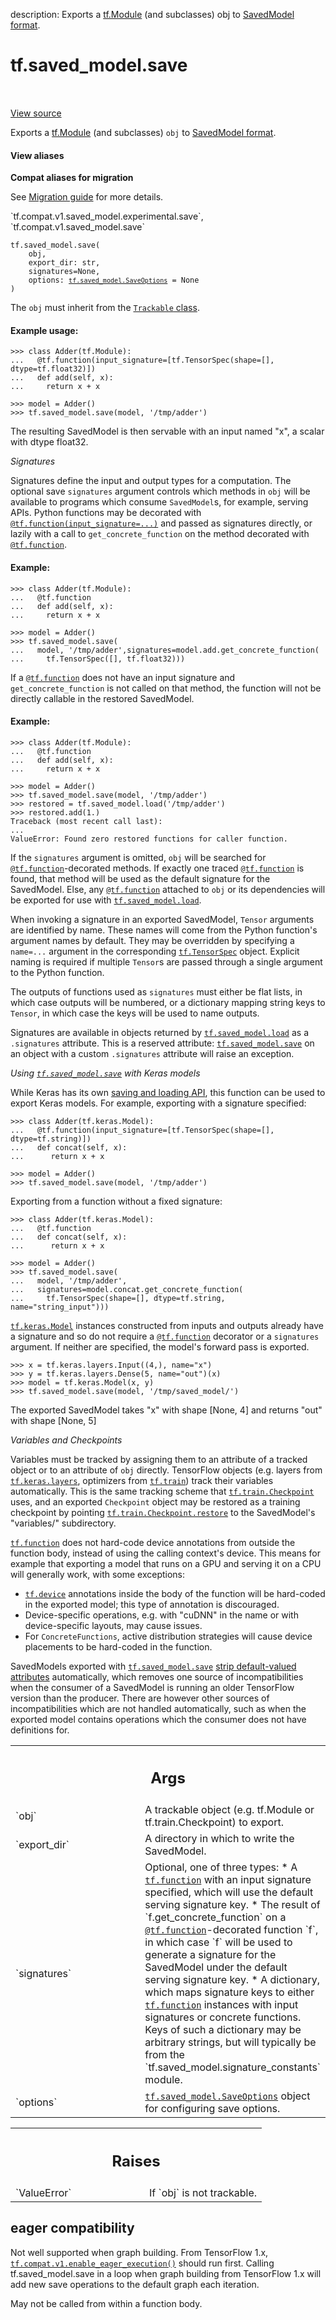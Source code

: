 description: Exports a [tf.Module](https://www.tensorflow.org/api_docs/python/tf/Module) (and subclasses) obj to [SavedModel format](https://www.tensorflow.org/guide/saved_model#the_savedmodel_format_on_disk).

<div itemscope itemtype="http://developers.google.com/ReferenceObject">
<meta itemprop="name" content="tf.saved_model.save" />
<meta itemprop="path" content="Stable" />
</div>

# tf.saved_model.save

<!-- Insert buttons and diff -->

<table class="tfo-notebook-buttons tfo-api nocontent" align="left">

</table>

<a target="_blank" class="external" href="/code/stable/tensorflow/python/saved_model/save.py">View source</a>



Exports a [tf.Module](https://www.tensorflow.org/api_docs/python/tf/Module) (and subclasses) `obj` to [SavedModel format](https://www.tensorflow.org/guide/saved_model#the_savedmodel_format_on_disk).


<section class="expandable">
  <h4 class="showalways">View aliases</h4>
  <p>
<b>Compat aliases for migration</b>
<p>See
<a href="https://www.tensorflow.org/guide/migrate">Migration guide</a> for
more details.</p>
<p>`tf.compat.v1.saved_model.experimental.save`, `tf.compat.v1.saved_model.save`</p>
</p>
</section>

<pre class="devsite-click-to-copy prettyprint lang-py tfo-signature-link">
<code>tf.saved_model.save(
    obj,
    export_dir: str,
    signatures=None,
    options: <a href="../../tf/saved_model/SaveOptions.md"><code>tf.saved_model.SaveOptions</code></a> = None
)
</code></pre>



<!-- Placeholder for "Used in" -->

The `obj` must inherit from the [`Trackable`
class](https://github.com/tensorflow/tensorflow/blob/master/tensorflow/python/trackable/base.py#L278).

#### Example usage:



```
>>> class Adder(tf.Module):
...   @tf.function(input_signature=[tf.TensorSpec(shape=[], dtype=tf.float32)])
...   def add(self, x):
...     return x + x
```

```
>>> model = Adder()
>>> tf.saved_model.save(model, '/tmp/adder')
```

The resulting SavedModel is then servable with an input named "x", a scalar
with dtype float32.

_Signatures_

Signatures define the input and output types for a computation. The optional
save `signatures` argument controls which methods in `obj` will be
available to programs which consume `SavedModel`s, for example, serving
APIs. Python functions may be decorated with
<a href="../../tf/function.md"><code>@tf.function(input_signature=...)</code></a> and passed as signatures directly, or
lazily with a call to `get_concrete_function` on the method decorated with
<a href="../../tf/function.md"><code>@tf.function</code></a>.

#### Example:



```
>>> class Adder(tf.Module):
...   @tf.function
...   def add(self, x):
...     return x + x
```

```
>>> model = Adder()
>>> tf.saved_model.save(
...   model, '/tmp/adder',signatures=model.add.get_concrete_function(
...     tf.TensorSpec([], tf.float32)))
```

If a <a href="../../tf/function.md"><code>@tf.function</code></a> does not have an input signature and
`get_concrete_function` is not called on that method, the function will not
be directly callable in the restored SavedModel.

#### Example:



```
>>> class Adder(tf.Module):
...   @tf.function
...   def add(self, x):
...     return x + x
```

```
>>> model = Adder()
>>> tf.saved_model.save(model, '/tmp/adder')
>>> restored = tf.saved_model.load('/tmp/adder')
>>> restored.add(1.)
Traceback (most recent call last):
...
ValueError: Found zero restored functions for caller function.
```

If the `signatures` argument is omitted, `obj` will be searched for
<a href="../../tf/function.md"><code>@tf.function</code></a>-decorated methods. If exactly one traced <a href="../../tf/function.md"><code>@tf.function</code></a> is
found, that method will be used as the default signature for the SavedModel.
Else, any <a href="../../tf/function.md"><code>@tf.function</code></a> attached to `obj` or its dependencies will be
exported for use with <a href="../../tf/saved_model/load.md"><code>tf.saved_model.load</code></a>.

When invoking a signature in an exported SavedModel, `Tensor` arguments are
identified by name. These names will come from the Python function's argument
names by default. They may be overridden by specifying a `name=...` argument
in the corresponding <a href="../../tf/TensorSpec.md"><code>tf.TensorSpec</code></a> object. Explicit naming is required if
multiple `Tensor`s are passed through a single argument to the Python
function.

The outputs of functions used as `signatures` must either be flat lists, in
which case outputs will be numbered, or a dictionary mapping string keys to
`Tensor`, in which case the keys will be used to name outputs.

Signatures are available in objects returned by <a href="../../tf/saved_model/load.md"><code>tf.saved_model.load</code></a> as a
`.signatures` attribute. This is a reserved attribute: <a href="../../tf/saved_model/save.md"><code>tf.saved_model.save</code></a>
on an object with a custom `.signatures` attribute will raise an exception.

_Using <a href="../../tf/saved_model/save.md"><code>tf.saved_model.save</code></a> with Keras models_

While Keras has its own [saving and loading
API](https://www.tensorflow.org/guide/keras/save_and_serialize),
this function can be used to export Keras models. For example, exporting with
a signature specified:

```
>>> class Adder(tf.keras.Model):
...   @tf.function(input_signature=[tf.TensorSpec(shape=[], dtype=tf.string)])
...   def concat(self, x):
...      return x + x
```

```
>>> model = Adder()
>>> tf.saved_model.save(model, '/tmp/adder')
```

Exporting from a function without a fixed signature:

```
>>> class Adder(tf.keras.Model):
...   @tf.function
...   def concat(self, x):
...      return x + x
```

```
>>> model = Adder()
>>> tf.saved_model.save(
...   model, '/tmp/adder',
...   signatures=model.concat.get_concrete_function(
...     tf.TensorSpec(shape=[], dtype=tf.string, name="string_input")))
```

<a href="../../tf/keras/Model.md"><code>tf.keras.Model</code></a> instances constructed from inputs and outputs already have a
signature and so do not require a <a href="../../tf/function.md"><code>@tf.function</code></a> decorator or a `signatures`
argument. If neither are specified, the model's forward pass is exported.

```
>>> x = tf.keras.layers.Input((4,), name="x")
>>> y = tf.keras.layers.Dense(5, name="out")(x)
>>> model = tf.keras.Model(x, y)
>>> tf.saved_model.save(model, '/tmp/saved_model/')
```

The exported SavedModel takes "x" with shape [None, 4] and returns "out"
with shape [None, 5]

_Variables and Checkpoints_

Variables must be tracked by assigning them to an attribute of a tracked
object or to an attribute of `obj` directly. TensorFlow objects (e.g. layers
from <a href="../../tf/keras/layers.md"><code>tf.keras.layers</code></a>, optimizers from <a href="../../tf/train.md"><code>tf.train</code></a>) track their variables
automatically. This is the same tracking scheme that <a href="../../tf/train/Checkpoint.md"><code>tf.train.Checkpoint</code></a>
uses, and an exported `Checkpoint` object may be restored as a training
checkpoint by pointing <a href="../../tf/train/Checkpoint.md#restore"><code>tf.train.Checkpoint.restore</code></a> to the SavedModel's
"variables/" subdirectory.

<a href="../../tf/function.md"><code>tf.function</code></a> does not hard-code device annotations from outside the function
body, instead of using the calling context's device. This means for example
that exporting a model that runs on a GPU and serving it on a CPU will
generally work, with some exceptions:

  * <a href="../../tf/device.md"><code>tf.device</code></a> annotations inside the body of the function will be hard-coded
    in the exported model; this type of annotation is discouraged.
  * Device-specific operations, e.g. with "cuDNN" in the name or with
    device-specific layouts, may cause issues.
  * For `ConcreteFunctions`, active distribution strategies will cause device
    placements to be hard-coded in the function.

SavedModels exported with <a href="../../tf/saved_model/save.md"><code>tf.saved_model.save</code></a> [strip default-valued
attributes](https://github.com/tensorflow/tensorflow/blob/master/tensorflow/python/saved_model/README.md#stripping-default-valued-attributes)
automatically, which removes one source of incompatibilities when the consumer
of a SavedModel is running an older TensorFlow version than the
producer. There are however other sources of incompatibilities which are not
handled automatically, such as when the exported model contains operations
which the consumer does not have definitions for.

<!-- Tabular view -->
 <table class="responsive fixed orange">
<colgroup><col width="214px"><col></colgroup>
<tr><th colspan="2"><h2 class="add-link">Args</h2></th></tr>

<tr>
<td>
`obj`<a id="obj"></a>
</td>
<td>
A trackable object (e.g. tf.Module or tf.train.Checkpoint) to export.
</td>
</tr><tr>
<td>
`export_dir`<a id="export_dir"></a>
</td>
<td>
A directory in which to write the SavedModel.
</td>
</tr><tr>
<td>
`signatures`<a id="signatures"></a>
</td>
<td>
Optional, one of three types:
* A <a href="../../tf/function.md"><code>tf.function</code></a> with an input signature specified, which will use the
  default serving signature key.
* The result of `f.get_concrete_function` on a <a href="../../tf/function.md"><code>@tf.function</code></a>-decorated
  function `f`, in which case `f` will be used to generate a signature for
  the SavedModel under the default serving signature key.
* A dictionary, which maps signature keys to either <a href="../../tf/function.md"><code>tf.function</code></a>
  instances with input signatures or concrete functions. Keys of such a
  dictionary may be arbitrary strings, but will typically be from the
  `tf.saved_model.signature_constants` module.
</td>
</tr><tr>
<td>
`options`<a id="options"></a>
</td>
<td>
<a href="../../tf/saved_model/SaveOptions.md"><code>tf.saved_model.SaveOptions</code></a> object for configuring save options.
</td>
</tr>
</table>



<!-- Tabular view -->
 <table class="responsive fixed orange">
<colgroup><col width="214px"><col></colgroup>
<tr><th colspan="2"><h2 class="add-link">Raises</h2></th></tr>

<tr>
<td>
`ValueError`<a id="ValueError"></a>
</td>
<td>
If `obj` is not trackable.
</td>
</tr>
</table>




 <section><devsite-expandable expanded>
 <h2 class="showalways">eager compatibility</h2>

Not well supported when graph building. From TensorFlow 1.x,
<a href="../../tf/compat/v1/enable_eager_execution.md"><code>tf.compat.v1.enable_eager_execution()</code></a> should run first. Calling
tf.saved_model.save in a loop when graph building from TensorFlow 1.x will
add new save operations to the default graph each iteration.

May not be called from within a function body.

 </devsite-expandable></section>

